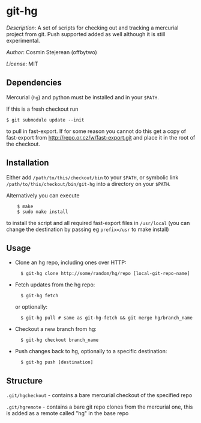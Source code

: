 # git-hg #

*Description*: A set of scripts for checking out and tracking a mercurial project
from git. Push supported added as well although it is still experimental.

*Author*: Cosmin Stejerean (offbytwo)

*License*: MIT

## Dependencies ##

Mercurial (`hg`) and python must be installed and in your `$PATH`.

If this is a fresh checkout run

    $ git submodule update --init

to pull in fast-export. If for some reason you cannot do this
get a copy of fast-export from http://repo.or.cz/w/fast-export.git and
place it in the root of the checkout.

## Installation ##

Either add `/path/to/this/checkout/bin` to your `$PATH`, or symbolic link
`/path/to/this/checkout/bin/git-hg` into a directory on your `$PATH`.

Alternatively you can execute

        $ make
        $ sudo make install

to install the script and all required fast-export files in `/usr/local` (you
can change the destination by passing eg `prefix=/usr` to make install)

## Usage ##

- Clone an hg repo, including ones over HTTP:

        $ git-hg clone http://some/random/hg/repo [local-git-repo-name]

- Fetch updates from the hg repo:

        $ git-hg fetch

    or optionally:

        $ git-hg pull # same as git-hg-fetch && git merge hg/branch_name

- Checkout a new branch from hg:

        $ git-hg checkout branch_name
        
- Push changes back to hg, optionally to a specific destination:

		$ git-hg push [destination]

## Structure ##

`.git/hgcheckout` - contains a bare mercurial checkout of the specified repo

`.git/hgremote` - contains a bare git repo clones from the mercurial one, this
                  is added as a remote called "hg" in the base repo
